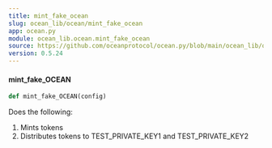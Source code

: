 ```yaml
---
title: mint_fake_ocean
slug: ocean_lib/ocean/mint_fake_ocean
app: ocean.py
module: ocean_lib.ocean.mint_fake_ocean
source: https://github.com/oceanprotocol/ocean.py/blob/main/ocean_lib/ocean/mint_fake_ocean.py
version: 0.5.24
---
```

#### mint\_fake\_OCEAN

```python
def mint_fake_OCEAN(config)
```

Does the following:
1. Mints tokens
2. Distributes tokens to TEST_PRIVATE_KEY1 and TEST_PRIVATE_KEY2

